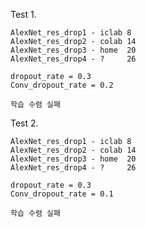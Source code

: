 Test 1.

    AlexNet_res_drop1 - iclab 8
    AlexNet_res_drop2 - colab 14
    AlexNet_res_drop3 - home  20
    AlexNet_res_drop4 - ?     26

    dropout_rate = 0.3
    Conv_dropout_rate = 0.2

    학습 수렴 실패

Test 2.

    AlexNet_res_drop1 - iclab 8
    AlexNet_res_drop2 - colab 14
    AlexNet_res_drop3 - home  20
    AlexNet_res_drop4 - ?     26

    dropout_rate = 0.3
    Conv_dropout_rate = 0.1

    학습 수렴 실패